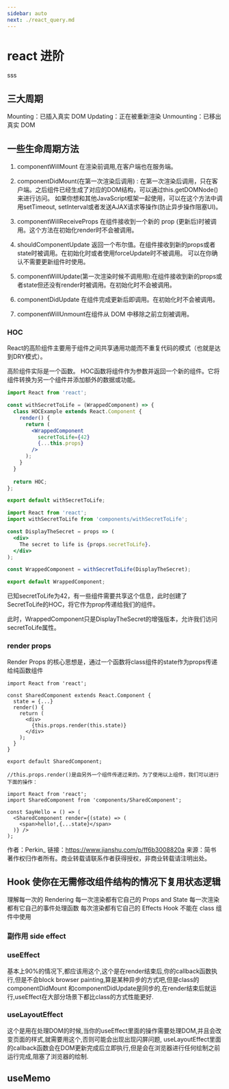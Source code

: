 ```yaml
---
sidebar: auto
next: ./react_query.md
---
```


# react 进阶

sss

## 三大周期
Mounting：已插入真实 DOM
Updating：正在被重新渲染
Unmounting：已移出真实 DOM

## 一些生命周期方法
1. componentWillMount 在渲染前调用,在客户端也在服务端。

2. componentDidMount(在第一次渲染后调用) : 在第一次渲染后调用，只在客户端。之后组件已经生成了对应的DOM结构，可以通过this.getDOMNode()来进行访问。 如果你想和其他JavaScript框架一起使用，可以在这个方法中调用setTimeout, setInterval或者发送AJAX请求等操作(防止异步操作阻塞UI)。

3. componentWillReceiveProps 在组件接收到一个新的 prop (更新后)时被调用。这个方法在初始化render时不会被调用。

4. shouldComponentUpdate 返回一个布尔值。在组件接收到新的props或者state时被调用。在初始化时或者使用forceUpdate时不被调用。 
可以在你确认不需要更新组件时使用。

5. componentWillUpdate(第一次渲染时候不调用用):在组件接收到新的props或者state但还没有render时被调用。在初始化时不会被调用。

6. componentDidUpdate 在组件完成更新后即调用。在初始化时不会被调用。

7. componentWillUnmount在组件从 DOM 中移除之前立刻被调用。




### HOC

React的高阶组件主要用于组件之间共享通用功能而不重复代码的模式（也就是达到DRY模式）。

高阶组件实际是一个函数。 HOC函数将组件作为参数并返回一个新的组件。它将组件转换为另一个组件并添加额外的数据或功能。

```jsx
import React from 'react';

const withSecretToLife = (WrappedComponent) => {
  class HOCExample extends React.Component {
    render() {
      return (
        <WrappedComponent
          secretToLife={42}
          {...this.props}
        />
      );
    }
  }
    
  return HOC;
};

export default withSecretToLife;

import React from 'react';
import withSecretToLife from 'components/withSecretToLife';

const DisplayTheSecret = props => (
  <div>
    The secret to life is {props.secretToLife}.
  </div>
);

const WrappedComponent = withSecretToLife(DisplayTheSecret);

export default WrappedComponent;
```
已知secretToLife为42，有一些组件需要共享这个信息，此时创建了SecretToLife的HOC，将它作为prop传递给我们的组件。

此时，WrappedComponent只是DisplayTheSecret的增强版本，允许我们访问secretToLife属性。

### render props
Render Props 的核心思想是，通过一个函数将class组件的state作为props传递给纯函数组件
```
import React from 'react';

const SharedComponent extends React.Component {
  state = {...}
  render() {
    return (
      <div>
        {this.props.render(this.state)}
      </div>
    );
  }
}

export default SharedComponent;

//this.props.render()是由另外一个组件传递过来的。为了使用以上组件，我们可以进行下面的操作：

import React from 'react';
import SharedComponent from 'components/SharedComponent';

const SayHello = () => (
  <SharedComponent render={(state) => (
    <span>hello!,{...state}</span>
  )} />
);

```


作者：Perkin_
链接：https://www.jianshu.com/p/ff6b3008820a
来源：简书
著作权归作者所有。商业转载请联系作者获得授权，非商业转载请注明出处。

## Hook 使你在无需修改组件结构的情况下复用状态逻辑
理解每一次的 Rendering
每一次渲染都有它自己的 Props and State
每一次渲染都有它自己的事件处理函数
每次渲染都有它自己的 Effects
Hook 不能在 class 组件中使用
### 副作用 side effect

### useEffect
基本上90%的情况下,都应该用这个,这个是在render结束后,你的callback函数执行,但是不会block browser painting,算是某种异步的方式吧,但是class的componentDidMount 和componentDidUpdate是同步的,在render结束后就运行,useEffect在大部分场景下都比class的方式性能更好.

### useLayoutEffect
这个是用在处理DOM的时候,当你的useEffect里面的操作需要处理DOM,并且会改变页面的样式,就需要用这个,否则可能会出现出现闪屏问题, useLayoutEffect里面的callback函数会在DOM更新完成后立即执行,但是会在浏览器进行任何绘制之前运行完成,阻塞了浏览器的绘制.


## useMemo